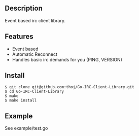 Description
----------

Event based irc client library.


Features
---------
* Event based
* Automatic Reconnect
* Handles basic irc demands for you (PING, VERSION)

Install
----------
	$ git clone git@github.com:thoj/Go-IRC-Client-Library.git
	$ cd Go-IRC-Client-Library
	$ make 
	$ make install

Example
----------
See example/test.go

